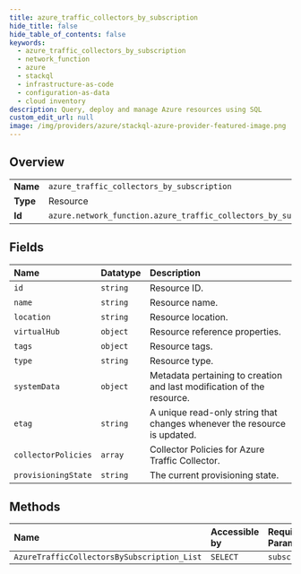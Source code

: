 ```yaml
---
title: azure_traffic_collectors_by_subscription
hide_title: false
hide_table_of_contents: false
keywords:
  - azure_traffic_collectors_by_subscription
  - network_function
  - azure    
  - stackql
  - infrastructure-as-code
  - configuration-as-data
  - cloud inventory
description: Query, deploy and manage Azure resources using SQL
custom_edit_url: null
image: /img/providers/azure/stackql-azure-provider-featured-image.png
---
```

  
    

## Overview
<table><tbody>
<tr><td><b>Name</b></td><td><code>azure_traffic_collectors_by_subscription</code></td></tr>
<tr><td><b>Type</b></td><td>Resource</td></tr>
<tr><td><b>Id</b></td><td><code>azure.network_function.azure_traffic_collectors_by_subscription</code></td></tr>
</tbody></table>

## Fields
| Name | Datatype | Description |
|:-----|:---------|:------------|
| `id` | `string` | Resource ID. |
| `name` | `string` | Resource name. |
| `location` | `string` | Resource location. |
| `virtualHub` | `object` | Resource reference properties. |
| `tags` | `object` | Resource tags. |
| `type` | `string` | Resource type. |
| `systemData` | `object` | Metadata pertaining to creation and last modification of the resource. |
| `etag` | `string` | A unique read-only string that changes whenever the resource is updated. |
| `collectorPolicies` | `array` | Collector Policies for Azure Traffic Collector. |
| `provisioningState` | `string` | The current provisioning state. |
## Methods
| Name | Accessible by | Required Params |
|:-----|:--------------|:----------------|
| `AzureTrafficCollectorsBySubscription_List` | `SELECT` | `subscriptionId` |
